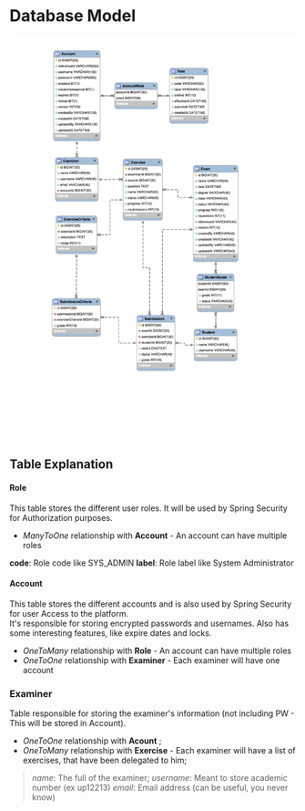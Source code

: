 # Database Model

![model](https://github.com/LESTeamC/assistant-code-evaluator/blob/master/implementation/database/EERDiagram.png?raw=true)

## Table Explanation

#### Role

This table stores the different user roles. It will be used by Spring Security for Authorization purposes.
- *ManyToOne* relationship with __Account__ - An account can have multiple roles

**code**: Role code like SYS_ADMIN
**label**: Role label like System Administrator

#### Account

This table stores the different accounts and is also used by Spring Security for user Access to the platform.<br>
It's responsible for storing encrypted passwords and usernames.
Also has some interesting features, like expire dates and locks.

- *OneToMany* relationship with __Role__ - An account can have multiple roles
- *OneToOne* relationship with __Examiner__ - Each examiner will have one account

### Examiner

Table responsible for storing the examiner's information (not including PW - This will be stored in Account).

- *OneToOne* relationship with __Acount__ ;
- *OneToMany* relationship with __Exercise__ - Each examiner will have a list of exercises, that have been delegated to him;

> *name*: The full of the examiner;
> *username*: Meant to store academic number (ex up12213)
> *email*: Email address (can be useful, you never know)



